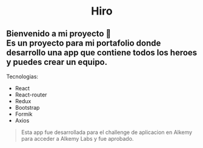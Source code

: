 <h1 align="center">Hiro</h1>

Bienvenido a mi proyecto 👋<br /> Es un proyecto para mi portafolio donde desarrollo una app que contiene todos los heroes y puedes crear un equipo.
---
 
Tecnologias:
- React
- React-router
- Redux
- Bootstrap
- Formik
- Axios

>Esta app fue desarrollada para el challenge de aplicacion en Alkemy para acceder a Alkemy Labs y fue aprobado.
